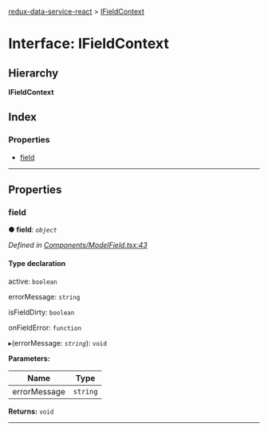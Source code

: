 [redux-data-service-react](../README.md) > [IFieldContext](../interfaces/ifieldcontext.md)

# Interface: IFieldContext

## Hierarchy

**IFieldContext**

## Index

### Properties

* [field](ifieldcontext.md#field)

---

## Properties

<a id="field"></a>

###  field

**● field**: *`object`*

*Defined in [Components/ModelField.tsx:43](https://github.com/Rediker-Software/redux-data-service-react/blob/9905634/src/Components/ModelField.tsx#L43)*

#### Type declaration

 active: `boolean`

 errorMessage: `string`

 isFieldDirty: `boolean`

 onFieldError: `function`

▸(errorMessage: *`string`*): `void`

**Parameters:**

| Name | Type |
| ------ | ------ |
| errorMessage | `string` |

**Returns:** `void`

___

